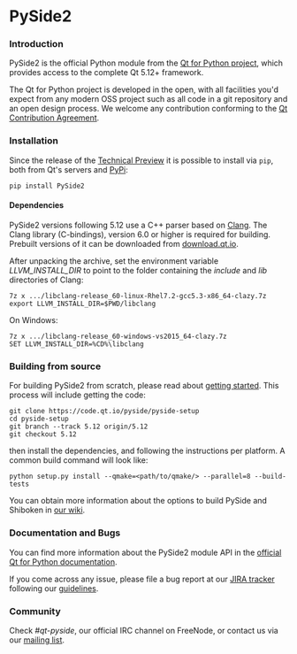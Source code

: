 # PySide2

### Introduction

PySide2 is the official Python module from the
[Qt for Python project](http://wiki.qt.io/Qt_for_Python),
which provides access to the complete Qt 5.12+ framework.

The Qt for Python project is developed in the open, with all facilities you'd expect
from any modern OSS project such as all code in a git repository and an open
design process. We welcome any contribution conforming to the
[Qt Contribution Agreement](https://www.qt.io/contributionagreement/).

### Installation

Since the release of the [Technical Preview](https://blog.qt.io/blog/2018/06/13/qt-python-5-11-released/)
it is possible to install via `pip`, both from Qt's servers
and [PyPi](https://pypi.org/project/PySide2/):

    pip install PySide2

#### Dependencies

PySide2 versions following 5.12 use a C++ parser based on
[Clang](http://clang.org/). The Clang library (C-bindings), version 6.0 or
higher is required for building. Prebuilt versions of it can be downloaded from
[download.qt.io](http://download.qt.io/development_releases/prebuilt/libclang/).

After unpacking the archive, set the environment variable *LLVM_INSTALL_DIR* to
point to the folder containing the *include* and *lib* directories of Clang:

    7z x .../libclang-release_60-linux-Rhel7.2-gcc5.3-x86_64-clazy.7z
    export LLVM_INSTALL_DIR=$PWD/libclang

On Windows:

    7z x .../libclang-release_60-windows-vs2015_64-clazy.7z
    SET LLVM_INSTALL_DIR=%CD%\libclang

### Building from source

For building PySide2 from scratch, please read about
[getting started](https://wiki.qt.io/Qt_for_Python/GettingStarted).
This process will include getting the code:

    git clone https://code.qt.io/pyside/pyside-setup
    cd pyside-setup
    git branch --track 5.12 origin/5.12
    git checkout 5.12

then install the dependencies, and following the instructions per platform.
A common build command will look like:

    python setup.py install --qmake=<path/to/qmake/> --parallel=8 --build-tests

You can obtain more information about the options to build PySide
and Shiboken in [our wiki](https://wiki.qt.io/Qt_for_Python/).

### Documentation and Bugs

You can find more information about the PySide2 module API in the
[official Qt for Python documentation](https://doc.qt.io/qtforpython/).

If you come across any issue, please file a bug report at our
[JIRA tracker](https://bugreports.qt.io/projects/PYSIDE) following
our [guidelines](https://wiki.qt.io/Qt_for_Python/Reporting_Bugs).

### Community

Check *#qt-pyside*, our official IRC channel on FreeNode,
or contact us via our [mailing list](http://lists.qt-project.org/mailman/listinfo/pyside).

